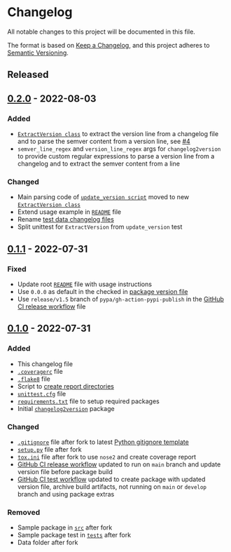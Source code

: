 # Changelog
All notable changes to this project will be documented in this file.

The format is based on [Keep a Changelog](https://keepachangelog.com/en/1.0.0/),
and this project adheres to [Semantic Versioning](https://semver.org/spec/v2.0.0.html).

<!--
## [x.y.z] - yyyy-mm-dd
### Added
### Changed
### Removed
### Fixed
-->
<!--
RegEx for release version from file
r"^\#\# \[\d{1,}[.]\d{1,}[.]\d{1,}\] \- \d{4}\-\d{2}-\d{2}$"
-->

## Released
## [0.2.0] - 2022-08-03
### Added
- [`ExtractVersion class`](src/changelog2version/extract_version.py) to
  extract the version line from a changelog file and to parse the semver
  content from a version line, see [#4][ref-issue-4]
- `semver_line_regex` and `version_line_regex` args for `changelog2version` to
  provide custom regular expressions to parse a version line from a changelog
  and to extract the semver content from a line

### Changed
- Main parsing code of
  [`update_version script`](src/changelog2version/update_version.py) moved to
  new [`ExtractVersion class`](src/changelog2version/extract_version.py)
- Extend usage example in [`README`](README.md) file
- Rename [test data changelog files](tests/data/valid)
- Split unittest for `ExtractVersion` from `update_version` test

## [0.1.1] - 2022-07-31
### Fixed
- Update root [`README`](README.md) file with usage instructions
- Use `0.0.0` as default in the checked in
  [package version file](src/changelog2version/version.py)
- Use `release/v1.5` branch of `pypa/gh-action-pypi-publish` in the
  [GitHub CI release workflow](.github/workflows/release.yml) file

## [0.1.0] - 2022-07-31
### Added
- This changelog file
- [`.coveragerc`](.coveragerc) file
- [`.flake8`](.flake8) file
- Script to [create report directories](create_report_dirs.py)
- [`unittest.cfg`](tests/unittest.cfg) file
- [`requirements.txt`](requirements.txt) file to setup required packages
- Initial [`changelog2version`](changelog2version) package

### Changed
- [`.gitignore`](.gitignore) file after fork to latest
  [Python gitignore template][ref-python-gitignore-template]
- [`setup.py`](setup.py) file after fork
- [`tox.ini`](tox.ini) file after fork to use `nose2` and create coverage
  report
- [GitHub CI release workflow](.github/workflows/release.yml) updated to run
  on `main` branch and update version file before package build
- [GitHub CI test workflow](.github/workflows/test.yml) updated to create
  package with updated version file, archive build artifacts, not running on
  `main` or `develop` branch and using package extras

### Removed
- Sample package in [`src`](src) after fork
- Sample package test in [`tests`](tests) after fork
- Data folder after fork

<!-- Links -->
[Unreleased]: https://github.com/brainelectronics/changelog2version/compare/0.2.0...develop

[0.2.0]: https://github.com/brainelectronics/changelog2version/tree/0.2.0
[0.1.1]: https://github.com/brainelectronics/changelog2version/tree/0.1.1
[0.1.0]: https://github.com/brainelectronics/changelog2version/tree/0.1.0

[ref-issue-4]: https://github.com/brainelectronics/changelog2version/issues/4

[ref-python-gitignore-template]: https://github.com/github/gitignore/blob/e5323759e387ba347a9d50f8b0ddd16502eb71d4/Python.gitignore
